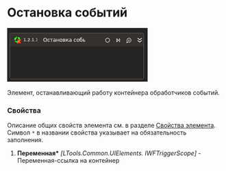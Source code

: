 # Остановка событий

![](../../../../resources/activities/basic/desktop/events/trigger-stop-base.png)

Элемент, останавливающий работу контейнера обработчиков событий.

### Свойства
Описание общих свойств элемента см. в разделе [Свойства элемента](https://docs.primo-rpa.ru/primo-rpa/primo-studio/process/elements#svoistva-elementa).\
Символ `*` в названии свойства указывает на обязательность заполнения.

1. **Переменная\*** *[LTools.Common.UIElements. IWFTriggerScope]* - Переменная-ссылка на контейнер
